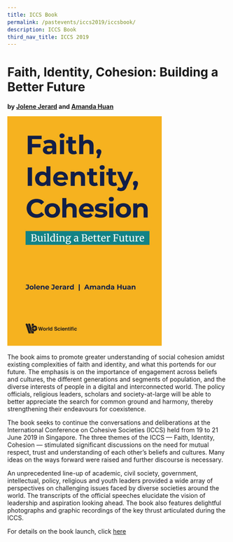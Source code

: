 ```yaml
---
title: ICCS Book
permalink: /pastevents/iccs2019/iccsbook/
description: ICCS Book
third_nav_title: ICCS 2019
---
```


# Faith, Identity, Cohesion: Building a Better Future
**by <a href="https://www.rsis.edu.sg/?post_type=profile&p=38213" target="_blank">Jolene Jerard</a> and <a href="https://www.rsis.edu.sg/?post_type=profile&p=51669" target="_blank">Amanda Huan</a>**
	 
<img src="/images/faith-identity-cohesion-building-a-better-future.jpeg" 
     style="width:70%">

The book aims to promote greater understanding of social cohesion amidst existing complexities of faith and identity, and what this portends for our future. The emphasis is on the importance of engagement across beliefs and cultures, the different generations and segments of population, and the diverse interests of people in a digital and interconnected world. The policy officials, religious leaders, scholars and society-at-large will be able to better appreciate the search for common ground and harmony, thereby strengthening their endeavours for coexistence.

The book seeks to continue the conversations and deliberations at the International Conference on Cohesive Societies (ICCS) held from 19 to 21 June 2019 in Singapore. The three themes of the ICCS — Faith, Identity, Cohesion — stimulated significant discussions on the need for mutual respect, trust and understanding of each other’s beliefs and cultures. Many ideas on the ways forward were raised and further discourse is necessary.

An unprecedented line-up of academic, civil society, government, intellectual, policy, religious and youth leaders provided a wide array of perspectives on challenging issues faced by diverse societies around the world. The transcripts of the official speeches elucidate the vision of leadership and aspiration looking ahead. The book also features delightful photographs and graphic recordings of the key thrust articulated during the ICCS.

For details on the book launch, click <a href="https://www.rsis.edu.sg/event/rsis-wspc-virtual-book-launch-of-faith-identity-cohesion-building-a-better-future/#.X0eITMgzbIU" target="_blank">here</a>